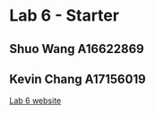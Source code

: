 # Lab 6 - Starter
## Shuo Wang A16622869 
## Kevin Chang A17156019
[Lab 6 website](https://oooleaf.github.io/Lab6_Starter/)
